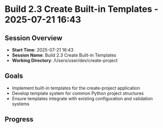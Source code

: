 # Build 2.3 Create Built-in Templates - 2025-07-21 16:43

## Session Overview
- **Start Time**: 2025-07-21 16:43
- **Session Name**: Build 2.3 Create Built-in Templates
- **Working Directory**: /Users/user/dev/create-project

## Goals
- Implement built-in templates for the create-project application
- Develop template system for common Python project structures
- Ensure templates integrate with existing configuration and validation systems

## Progress
